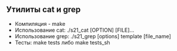 ## Утилиты cat и grep

* Компиляция - make 
* Использование cat: ./s21_cat [OPTION] [FILE]...
* Использование grep: ./s21_grep [options] template [file_name]
* Тесты: make tests либо make tests_sh